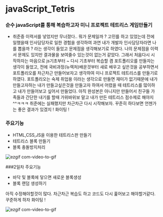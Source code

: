 # javaScript_Tetris

### 순수 javaScript를 통해 복습하고자 미니 프로젝트 테트리스 게임만들기


- 취준중 이력서를 넣었지만 무너졌다..
뭐가 문제일까 ? 고민를 하고 있었는데 전에 일했을때 인사담당자로 일한 경험을 생각하여 과연 내가 개발자 인사담당자라면 나를 뽑을까 ? 라는 생각이 들었고
문제점을 생각해보기로 하였다. 나의 문제점을 이력서 문제도 있지만 결과물을 보여줄수 있는것이 없는거 같았다.
그래서 처음다시 시작하자는 마음으로 js기초부터 ~ 다시 기초부터 복습할 겸 포트폴리오를 만들자는 생각이 들었고, 전에 국비과정(뉴렉처)배운것부터 새로 배우고 싶은것을 공부하면서
포트폴리오를 차근차근 만들어보자고 생각하여 미니 프로젝트 테트리스를 만들기로 하였다.
포트폴리오는 숙제 취업용 이라는 생각으로 만들면 재미가 없기때문에 내가 만들고자하는 내가 만들고싶은것을 만들고자 하여서 어렸을 때 테트리스를 많이하고 내가 만들어보고 싶어서 만들었다.
아직 완성본은 아니지만 만들어서 친구들 가족들과 간단한 내기를 할때 가위바위보 말고 내가 만든 테트리스 점수제로 해야지 ^^ㅋㅋㅋ
취준에는 실패했지만 차근차근 다시 시작해보자. 꾸준히 하다보면 언젠가는 좋은 결과가 있겠지 ! 화이팅 !

### 주요기능

- HTML,CSS,JS을 이용한 테트리스판 만들기
- 테트리스 블록 만들기
- 블록 충돌방지처리


![ezgif com-video-to-gif](https://github.com/mjhn010/JS/assets/120008573/8251e725-7510-4cbd-995e-e24825338596)

###2일차 주요기능
- 바닥 및 블록에 닿으면 새로운 블록생성
- 블록 랜덤 생성하기

아직 수정해야할것이 많다. 차근차근 복습도 하고 코드도 다시 훑어보고 해야할거같다. 꾸준하게 하자 화이팅 !

![ezgif com-video-to-gif](https://github.com/mjhn010/JS/assets/120008573/461794f0-323c-45f1-91d1-c2045cc6000a)
